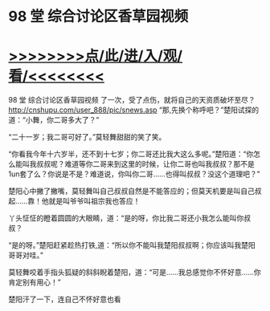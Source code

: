 # 98 堂 综合讨论区香草园视频

# <a href="https://github.com/dangole/dfs/issues/1">>>>>>>>>点/此/进/入/观/看/<<<<<<<<</a>

98 堂 综合讨论区香草园视频
了一次，受了点伤，就将自己的天资质破坏至尽？
http://cnshupu.com/user_888/pic/snews.asp
“那,先换个称呼吧？”楚阳试探的道：“小舞，你二哥多大了？”

“二十一岁；我二哥可好了。”莫轻舞甜甜的笑了笑。

“你看我今年十六岁半，还不到十七岁；你二哥还比我大这么多呢。”楚阳道：“你怎么能叫我叔叔呢？难道等你二哥来到这里的时候，让你二哥也叫我叔叔？那不是1un套了么？你说是不是？难道说，你叫你二哥……也得叫叔叔？没这个道理吧？”

楚阳心中撇了撇嘴，莫轻舞叫自己叔叔自然是不能答应的；但莫天机要是叫自己叔起……靠！他就是叫爷爷叫祖宗我也答应！

丫头怔怔的瞪着圆圆的大眼睛，道：“是的呀，你比我二哥还小我怎么能叫你叔叔？

“是的呀。”楚阳赶紧趁热打铁,道：“所以你不能叫我楚阳叔叔啊；你应该叫我楚阳哥哥对哇。”

莫轻舞咬着手指头狐疑的斜斜睨着楚阳，道：“可是……我总感觉你不怀好意……你肯定别有用心！”

楚阳汗了一下，连自己不怀好意也看
